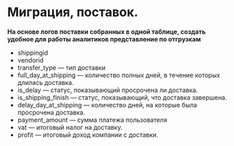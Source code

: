 # Миграция, поставок.
**На основе логов поставки собранных в одной таблице, создать удобное для работы аналитиков представление по отгрузкам**
* shippingid
* vendorid
* transfer_type — тип доставки
* full_day_at_shipping — количество полных дней, в течение которых  длилась доставка.
* is_delay — статус, показывающий просрочена ли доставка.
* is_shipping_finish — статус, показывающий, что доставка завершена.
* delay_day_at_shipping — количество дней, на которые была просрочена доставка.
* payment_amount — сумма платежа пользователя
* vat — итоговый налог на доставку.
* profit — итоговый доход компании с доставки.